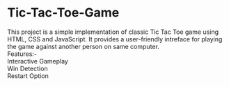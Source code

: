 # Tic-Tac-Toe-Game
This project is a simple implementation of classic Tic Tac Toe game using HTML, CSS and JavaScript. It provides a user-friendly intreface for playing the game against another person on same computer.
<br>
Features:-
<br>
Interactive Gameplay
<br>
Win Detection
<br>
Restart Option
